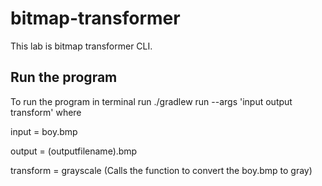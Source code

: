# bitmap-transformer
 This lab is bitmap transformer CLI.
 
## Run the program
To run the program in terminal run ./gradlew run --args 'input output transform' where 

 input = boy.bmp

 output = (outputfilename).bmp

 transform = grayscale (Calls the function to convert the boy.bmp to gray)
